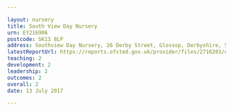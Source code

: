 ```yaml
---

layout: nursery
title: South View Day Nursery
urn: EY216906
postcode: SK13 8LP
address: Southview Day Nursery, 26 Derby Street, Glossop, Derbyshire, SK13 8LP
latestReportUrl: https://reports.ofsted.gov.uk/provider/files/2716203/urn/EY216906.pdf
teaching: 2
development: 2
leadership: 2
outcomes: 2
overall: 2
date: 13 July 2017

---
```

